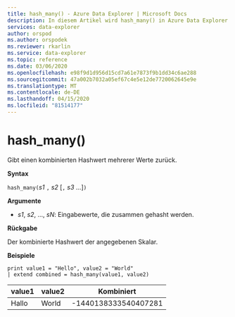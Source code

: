 ```yaml
---
title: hash_many() - Azure Data Explorer | Microsoft Docs
description: In diesem Artikel wird hash_many() in Azure Data Explorer beschrieben.
services: data-explorer
author: orspod
ms.author: orspodek
ms.reviewer: rkarlin
ms.service: data-explorer
ms.topic: reference
ms.date: 03/06/2020
ms.openlocfilehash: e98f9d1d956d15cd7a61e7873f9b1dd34c6ae288
ms.sourcegitcommit: 47a002b7032a05ef67c4e5e12de7720062645e9e
ms.translationtype: MT
ms.contentlocale: de-DE
ms.lasthandoff: 04/15/2020
ms.locfileid: "81514177"
---
```

# <a name="hash_many"></a>hash_many()

Gibt einen kombinierten Hashwert mehrerer Werte zurück.

**Syntax**

`hash_many(`*s1* `,` *s2* [`,` *s3* ...]`)`

**Argumente**

* *s1*, *s2*, ..., *sN*: Eingabewerte, die zusammen gehasht werden.

**Rückgabe**

Der kombinierte Hashwert der angegebenen Skalar.

**Beispiele**

```kusto
print value1 = "Hello", value2 = "World"
| extend combined = hash_many(value1, value2)
```

|value1|value2|Kombiniert|
|---|---|---|
|Hallo|World|-1440138333540407281|